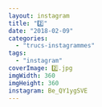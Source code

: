 ```yaml
---
layout: instagram
title: "2️⃣"
date: "2018-02-09"
categories: 
  - "trucs-instagrammes"
tags: 
  - "instagram"
coverImage: 2️⃣.jpg
imgWidth: 360
imgHeight: 360
instagram: Be_QY1ygSVE
---
```

